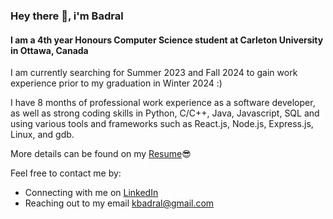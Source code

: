 ### Hey there 👋, i'm Badral

#### I am a 4th year Honours Computer Science student at Carleton University in Ottawa, Canada

I am currently searching for Summer 2023 and Fall 2024 to gain work experience prior to my graduation in Winter 2024 :)

I have 8 months of professional work experience as a software developer, as well as strong coding skills in Python, C/C++, Java, Javascript, SQL and using various tools and frameworks such as React.js, Node.js, Express.js, Linux, and gdb.

More details can be found on my  [Resume](https://badral-kh.github.io/rsm.pdf)😎

Feel free to contact me by:

 - Connecting with me on [LinkedIn](https://www.linkedin.com/in/badral/)
 - Reaching out to my email [kbadral@gmail.com](mailto:kbadral@gmail.com)

